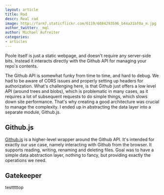 ```yaml
---
layout: article
title: Rad
descr: Real rad
image: http://farm7.staticflickr.com/6119/6884293596_b44a31bf0a_m.jpg
author_twitter: _mql
author: Michael Aufreiter
categories:
- articles
---
```



Poole itself is just a static webpage, and doesn't require any server-side bits. Instead it interacts directly with the Github API for managing your repo's contents. 

The Github API is somewhat funky from time to time, and hard to debug. We had to be aware of CORS issues and properly setting up headers for authorization. What's challenging here, is that Github just offers a low level API (around trees and blobs), which is problematic in many cases, as it requires a lot of subsequent requests to do simple things, which slows down site performance. That's why creating a good architecture was crucial to manage the complexity. I ended up in abstracting the data layer into a separate module, Github.js.


Github.js
-----------------

[Github.js](https://github.com/poole/github) is a higher-level wrapper around the Github API. It's intended for exactly our use case, namely interacting with Github from the browser. It supports reading, writing, renaming and deleting files. Goal was to have a simple data abstraction layer, nothing to fancy, but providing exactly the operations we need.


Gatekeeper
---

testttttop